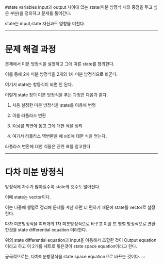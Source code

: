 

#state variables input과 output 사이에 있는 state(미분 방정식 내의
중점을 두고 싶은 부분)을 정의하고 문제를 풀어간다.

state는 input,state 자신과도 영향을 미친다.

------------------------------------------------------------------------

# 문제 해결 과정

문제에서 미분 방정식을 설정하고 그에 따른 state를 정의한다.

이를 통해 2차 미분 방정식을 2개의 1차 미분 방정식으로 바꾼다.

여기서 state는 항등식이 되면 안 된다.

이렇게 state 정의 미분 방정식을 푸는 과정은 다음과 같다.

1.  처음 설정한 미분 방정식을 state를 이용해 변형

2.  이를 라플라스 변환

3.  X(s)를 좌변에 놓고 그에 대한 식을 정리

4.  여기서 라플라스 역변환을 해 x(t)에 대한 식을 얻는다.

라플라스 변환에 대한 식들은 관련 표를 참고한다.

------------------------------------------------------------------------

# 다차 미분 방정식

방정식에 차수가 많아질수록 state의 갯수도 많아진다.

이때 state는 vector이다.

이는 나중에 행렬로 정리해 문제를 계산 하면 더 편하기 때문에 state를
vector로 설정한다.

다차 미분방정식을 여러개의 1차 미분방정식으로 바꾸고 이를 또 행렬
방정식으로 변환한것을 state differential equation 이라한다.

위의 state differential equation과 input을 이용해서 조합한 것이 Output
equation이라고 하고 이 2개를 세트로 묶은것이 state space equation이라고
한다.

궁극적으로는, 다차미분방정식을 state space equation으로 바꾸는 것이다.
:::
